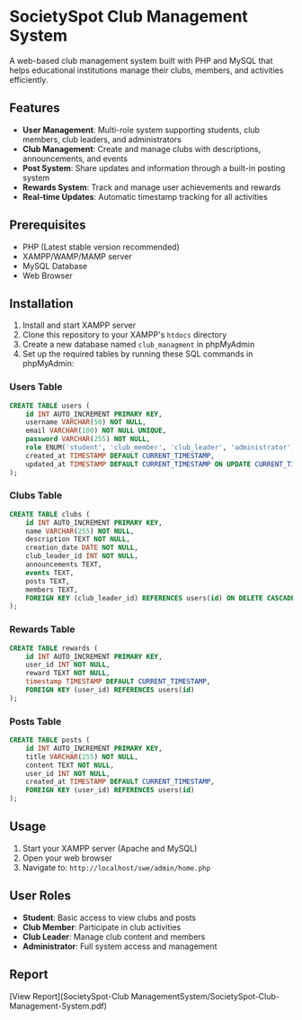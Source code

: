 # SocietySpot Club Management System

A web-based club management system built with PHP and MySQL that helps educational institutions manage their clubs, members, and activities efficiently.

## Features

- **User Management**: Multi-role system supporting students, club members, club leaders, and administrators
- **Club Management**: Create and manage clubs with descriptions, announcements, and events
- **Post System**: Share updates and information through a built-in posting system
- **Rewards System**: Track and manage user achievements and rewards
- **Real-time Updates**: Automatic timestamp tracking for all activities

## Prerequisites

- PHP (Latest stable version recommended)
- XAMPP/WAMP/MAMP server
- MySQL Database
- Web Browser

## Installation

1. Install and start XAMPP server
2. Clone this repository to your XAMPP's `htdocs` directory
3. Create a new database named `club_managment` in phpMyAdmin
4. Set up the required tables by running these SQL commands in phpMyAdmin:

### Users Table
```sql
CREATE TABLE users (
    id INT AUTO_INCREMENT PRIMARY KEY,
    username VARCHAR(50) NOT NULL,
    email VARCHAR(100) NOT NULL UNIQUE,
    password VARCHAR(255) NOT NULL,
    role ENUM('student', 'club_member', 'club_leader', 'administrator') NOT NULL DEFAULT 'student',
    created_at TIMESTAMP DEFAULT CURRENT_TIMESTAMP,
    updated_at TIMESTAMP DEFAULT CURRENT_TIMESTAMP ON UPDATE CURRENT_TIMESTAMP
);
```

### Clubs Table
```sql
CREATE TABLE clubs (
    id INT AUTO_INCREMENT PRIMARY KEY,
    name VARCHAR(255) NOT NULL,
    description TEXT NOT NULL,
    creation_date DATE NOT NULL,
    club_leader_id INT NOT NULL,
    announcements TEXT,
    events TEXT,
    posts TEXT,
    members TEXT,
    FOREIGN KEY (club_leader_id) REFERENCES users(id) ON DELETE CASCADE ON UPDATE CASCADE
);
```

### Rewards Table
```sql
CREATE TABLE rewards (
    id INT AUTO_INCREMENT PRIMARY KEY,
    user_id INT NOT NULL,
    reward TEXT NOT NULL,
    timestamp TIMESTAMP DEFAULT CURRENT_TIMESTAMP,
    FOREIGN KEY (user_id) REFERENCES users(id)
);
```

### Posts Table
```sql
CREATE TABLE posts (
    id INT AUTO_INCREMENT PRIMARY KEY,
    title VARCHAR(255) NOT NULL,
    content TEXT NOT NULL,
    user_id INT NOT NULL,
    created_at TIMESTAMP DEFAULT CURRENT_TIMESTAMP,
    FOREIGN KEY (user_id) REFERENCES users(id)
);
```

## Usage

1. Start your XAMPP server (Apache and MySQL)
2. Open your web browser
3. Navigate to: `http://localhost/swe/admin/home.php`

## User Roles

- **Student**: Basic access to view clubs and posts
- **Club Member**: Participate in club activities
- **Club Leader**: Manage club content and members
- **Administrator**: Full system access and management

## Report
[View Report](SocietySpot-Club ManagementSystem/SocietySpot-Club-Management-System.pdf)


